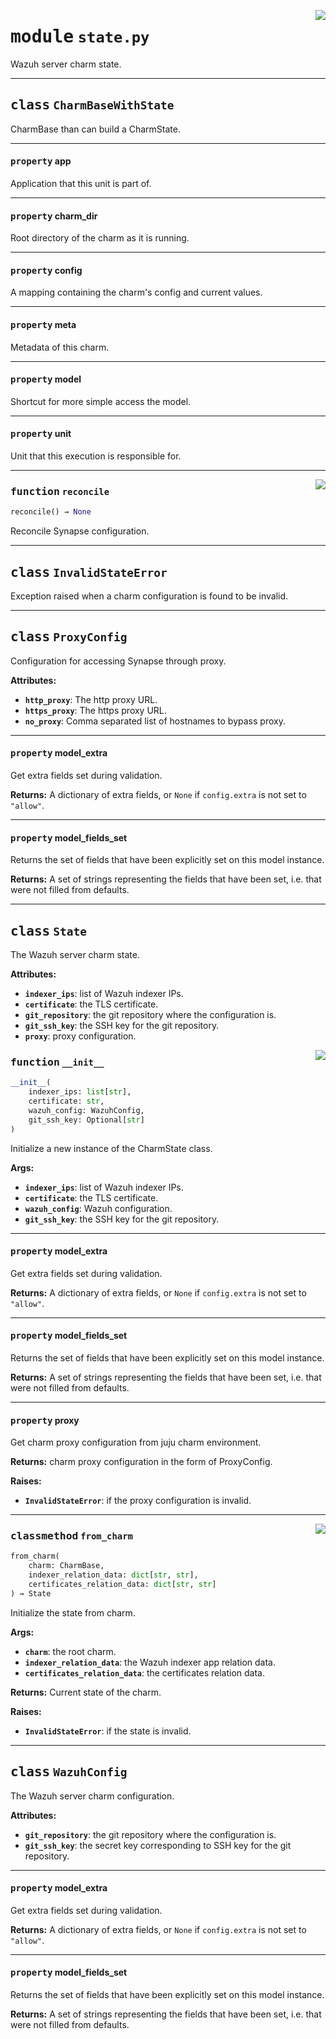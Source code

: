 <!-- markdownlint-disable -->

<a href="../src/state.py#L0"><img align="right" style="float:right;" src="https://img.shields.io/badge/-source-cccccc?style=flat-square"></a>

# <kbd>module</kbd> `state.py`
Wazuh server charm state. 



---

## <kbd>class</kbd> `CharmBaseWithState`
CharmBase than can build a CharmState. 


---

#### <kbd>property</kbd> app

Application that this unit is part of. 

---

#### <kbd>property</kbd> charm_dir

Root directory of the charm as it is running. 

---

#### <kbd>property</kbd> config

A mapping containing the charm's config and current values. 

---

#### <kbd>property</kbd> meta

Metadata of this charm. 

---

#### <kbd>property</kbd> model

Shortcut for more simple access the model. 

---

#### <kbd>property</kbd> unit

Unit that this execution is responsible for. 



---

<a href="../src/state.py#L21"><img align="right" style="float:right;" src="https://img.shields.io/badge/-source-cccccc?style=flat-square"></a>

### <kbd>function</kbd> `reconcile`

```python
reconcile() → None
```

Reconcile Synapse configuration. 


---

## <kbd>class</kbd> `InvalidStateError`
Exception raised when a charm configuration is found to be invalid. 





---

## <kbd>class</kbd> `ProxyConfig`
Configuration for accessing Synapse through proxy. 



**Attributes:**
 
 - <b>`http_proxy`</b>:  The http proxy URL. 
 - <b>`https_proxy`</b>:  The https proxy URL. 
 - <b>`no_proxy`</b>:  Comma separated list of hostnames to bypass proxy. 


---

#### <kbd>property</kbd> model_extra

Get extra fields set during validation. 



**Returns:**
  A dictionary of extra fields, or `None` if `config.extra` is not set to `"allow"`. 

---

#### <kbd>property</kbd> model_fields_set

Returns the set of fields that have been explicitly set on this model instance. 



**Returns:**
  A set of strings representing the fields that have been set,  i.e. that were not filled from defaults. 




---

## <kbd>class</kbd> `State`
The Wazuh server charm state. 



**Attributes:**
 
 - <b>`indexer_ips`</b>:  list of Wazuh indexer IPs. 
 - <b>`certificate`</b>:  the TLS certificate. 
 - <b>`git_repository`</b>:  the git repository where the configuration is. 
 - <b>`git_ssh_key`</b>:  the SSH key for the git repository. 
 - <b>`proxy`</b>:  proxy configuration. 

<a href="../src/state.py#L72"><img align="right" style="float:right;" src="https://img.shields.io/badge/-source-cccccc?style=flat-square"></a>

### <kbd>function</kbd> `__init__`

```python
__init__(
    indexer_ips: list[str],
    certificate: str,
    wazuh_config: WazuhConfig,
    git_ssh_key: Optional[str]
)
```

Initialize a new instance of the CharmState class. 



**Args:**
 
 - <b>`indexer_ips`</b>:  list of Wazuh indexer IPs. 
 - <b>`certificate`</b>:  the TLS certificate. 
 - <b>`wazuh_config`</b>:  Wazuh configuration. 
 - <b>`git_ssh_key`</b>:  the SSH key for the git repository. 


---

#### <kbd>property</kbd> model_extra

Get extra fields set during validation. 



**Returns:**
  A dictionary of extra fields, or `None` if `config.extra` is not set to `"allow"`. 

---

#### <kbd>property</kbd> model_fields_set

Returns the set of fields that have been explicitly set on this model instance. 



**Returns:**
  A set of strings representing the fields that have been set,  i.e. that were not filled from defaults. 

---

#### <kbd>property</kbd> proxy

Get charm proxy configuration from juju charm environment. 



**Returns:**
  charm proxy configuration in the form of ProxyConfig. 



**Raises:**
 
 - <b>`InvalidStateError`</b>:  if the proxy configuration is invalid. 



---

<a href="../src/state.py#L117"><img align="right" style="float:right;" src="https://img.shields.io/badge/-source-cccccc?style=flat-square"></a>

### <kbd>classmethod</kbd> `from_charm`

```python
from_charm(
    charm: CharmBase,
    indexer_relation_data: dict[str, str],
    certificates_relation_data: dict[str, str]
) → State
```

Initialize the state from charm. 



**Args:**
 
 - <b>`charm`</b>:  the root charm. 
 - <b>`indexer_relation_data`</b>:  the Wazuh indexer app relation data. 
 - <b>`certificates_relation_data`</b>:  the certificates relation data. 



**Returns:**
 Current state of the charm. 



**Raises:**
 
 - <b>`InvalidStateError`</b>:  if the state is invalid. 


---

## <kbd>class</kbd> `WazuhConfig`
The Wazuh server charm configuration. 



**Attributes:**
 
 - <b>`git_repository`</b>:  the git repository where the configuration is. 
 - <b>`git_ssh_key`</b>:  the secret key corresponding to SSH key for the git repository. 


---

#### <kbd>property</kbd> model_extra

Get extra fields set during validation. 



**Returns:**
  A dictionary of extra fields, or `None` if `config.extra` is not set to `"allow"`. 

---

#### <kbd>property</kbd> model_fields_set

Returns the set of fields that have been explicitly set on this model instance. 



**Returns:**
  A set of strings representing the fields that have been set,  i.e. that were not filled from defaults. 




